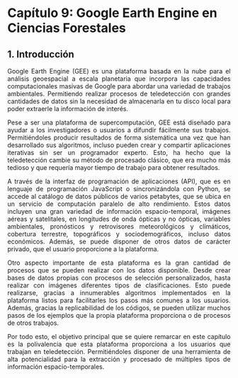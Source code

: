 # Capítulo 9: Google Earth Engine en Ciencias Forestales
## 1. Introducción

<div style="text-align: justify"

Google Earth Engine (GEE) es una plataforma basada en la nube para el análisis geoespacial a escala planetaria que incorpora las capacidades computacionales masivas de Google para abordar una variedad de trabajos ambientales. Permitiendo realizar procesos de teledetección con grandes cantidades de datos sin la necesidad de almacenarla en tu disco local para poder extraerle la información de interés.

Pese a ser una plataforma de supercomputación, GEE está diseñado para ayudar a los investigadores o usuarios a difundir fácilmente sus trabajos. Permitiéndoles producir resultados de forma sistemática una vez que han desarrollado sus algoritmos, incluso pueden crear y compartir aplicaciones iterativas sin ser un programador experto. Esto, ha hecho que la teledetección cambie su método de procesado clásico, que era mucho más tedioso y que requería mayor tiempo de trabajo para obtener resultados.

A través de la interfaz de programación de aplicaciones (API), que es en lenguaje de programación JavaScript o sincronizándola con Python, se accede al catálogo de datos públicos de varios petabytes, que se ubica en un servicio de computación paralelo de alto rendimiento. Estos datos incluyen una gran variedad de información espacio-temporal, imágenes aéreas y satelitales, en longitudes de onda ópticas y no ópticas, variables ambientales, pronósticos y retrovisores meteorológicos y climáticos, cobertura terrestre, topográficos y sociodemográficos, incluso datos económicos. Además, se puede disponer de otros datos de carácter privado, que el usuario proporcione a la plataforma.

Otro aspecto importante de esta plataforma es la gran cantidad de procesos que se pueden realizar con los datos disponible. Desde crear bases de datos propias con procesos de selección personalizados, hasta realizar con imágenes diferentes tipos de clasificaciones. Esto puede realizarse, gracias a innumerables algoritmos implementados en la plataforma listos para facilitarles los pasos más comunes a los usuarios. Además, gracias la replicabilidad de los códigos, se pueden utilizar muchos pasos de los ejemplos que la propia plataforma proporciona o de procesos de otros trabajos.

Por todo esto, el objetivo principal que se quiere remarcar en este capítulo es la polivalencia que esta plataforma proporciona a los usuarios que trabajan en teledetección. Permitiéndoles disponer de una herramienta de alta potencialidad para la extracción y procesado de múltiples tipos de información espacio-temporales.</div>

